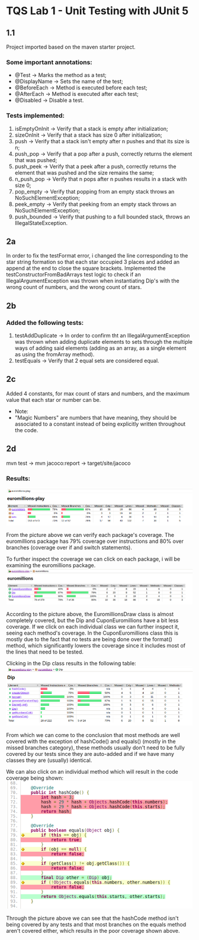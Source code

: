 # TQS Lab 1 - Unit Testing with JUnit 5

## 1.1
Project imported based on the maven starter project.

### Some important annotations:
* @Test -> Marks the method as a test;
* @DisplayName -> Sets the name of the test;
* @BeforeEach -> Method is executed before each test;
* @AfterEach -> Method is executed after each test;
* @Disabled -> Disable a test.

### Tests implemented:
1. isEmptyOnInit -> Verify that a stack is empty after initialization;
2. sizeOnInit -> Verify that a stack has size 0 after initialization;
3. push -> Verify that a stack isn't empty after n pushes and that its size is n;
4. push_pop -> Verify that a pop after a push, correctly returns the element that was pushed;
5. push_peek -> Verify that a peek after a push, correctly returns the element that was pushed and the size remains the same;
6. n_push_pop -> Verify that n pops after n pushes results in a stack with size 0;
7. pop_empty -> Verify that popping from an empty stack throws an NoSuchElementException;
8. peek_empty -> Verify that peeking from an empty stack throws an NoSuchElementException;
9. push_bounded -> Verify that pushing to a full bounded stack, throws an IllegalStateException.

## 2a
In order to fix the testFormat error, i changed the line corresponding to the star string formation so that each star occupied 3 places and added an append at the end to close the square brackets.
Implemented the testConstructorFromBadArrays test logic to check if an IllegalArgumentException was thrown when instantiating Dip's with the wrong count of numbers, and the wrong count of stars.

## 2b

### Added the following tests:

1. testAddDuplicate -> In order to confirm tht an IllegalArgumentException was thrown when adding duplicate elements to sets through the multiple ways of adding said elements (adding as an array, as a single element as using the fromArray method).
2. testEquals -> Verify that 2 equal sets are considered equal.

## 2c
Added 4 constants, for max count of stars and numbers, and the maximum value that each star or number can be.

- Note:
 - "Magic Numbers" are numbers that have meaning, they should be associated to a constant instead of being explicitly written throughout the code.

## 2d
mvn test -> mvn jacoco:report -> target/site/jacoco

### Results:
![Alt text](Resources/overall_coverage.png?raw=true "Overall Results")

From the picture above we can verify each package's coverage.
The euromillions package has 79% coverage over instructions and 80% over branches (coverage over if and switch statements).

To further inspect the coverage we can click on each package, i will be examining the euromillions package.
![Alt text](Resources/euromillions_coverage.png?raw=true "Euromillions Coverage")

According to the picture above, the EuromillionsDraw class is almost completely covered, but the Dip and CuponEuromillions have a bit less coverage.
If we click on each individual class we can further inspect it, seeing each method's coverage.
In the CuponEuromillions class this is mostly due to the fact that no tests are being done over the format() method, which significantly lowers the coverage since it includes most of the lines that need to be tested.

Clicking in the Dip class results in the following table:
![Alt text](Resources/dip_coverage.png?raw=true "Dip Methods Coverage")

From which we can come to the conclusion that most methods are well covered with the exception of hashCode() and equals() (mostly in the missed branches category), these methods usually don't need to be fully covered by our tests since they are auto-added and if we have many classes they are (usually) identical.

We can also click on an individual method which will result in the code coverage being shown:
![Alt text](Resources/code_coverage.png?raw=true "Code Coverage hashCode equals")

Through the picture above we can see that the hashCode method isn't being covered by any tests and that most branches on the equals method aren't covered either, which results in the poor coverage shown above.










